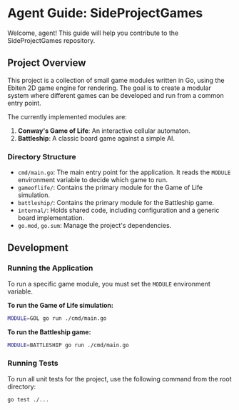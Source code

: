 # Agent Guide: SideProjectGames

Welcome, agent! This guide will help you contribute to the SideProjectGames repository.

## Project Overview

This project is a collection of small game modules written in Go, using the Ebiten 2D game engine for rendering. The goal is to create a modular system where different games can be developed and run from a common entry point.

The currently implemented modules are:
1.  **Conway's Game of Life**: An interactive cellular automaton.
2.  **Battleship**: A classic board game against a simple AI.

### Directory Structure

- `cmd/main.go`: The main entry point for the application. It reads the `MODULE` environment variable to decide which game to run.
- `gameoflife/`: Contains the primary module for the Game of Life simulation.
- `battleship/`: Contains the primary module for the Battleship game.
- `internal/`: Holds shared code, including configuration and a generic board implementation.
- `go.mod`, `go.sum`: Manage the project's dependencies.

## Development

### Running the Application

To run a specific game module, you must set the `MODULE` environment variable.

**To run the Game of Life simulation:**
```bash
MODULE=GOL go run ./cmd/main.go
```

**To run the Battleship game:**
```bash
MODULE=BATTLESHIP go run ./cmd/main.go
```

### Running Tests

To run all unit tests for the project, use the following command from the root directory:

```bash
go test ./...
```
